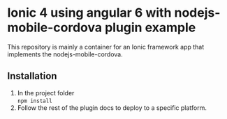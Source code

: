 # Ionic 4 using angular 6 with nodejs-mobile-cordova plugin example

This repository is mainly a container for an Ionic framework app that implements the nodejs-mobile-cordova.

## Installation

1. In the project folder    
`npm install`
2. Follow the rest of the plugin docs to deploy to a specific platform.